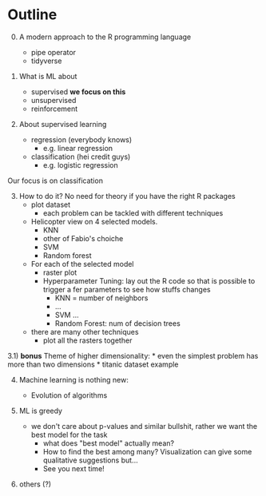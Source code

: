# Outline

0. A modern approach to the R programming language
	* pipe operator
	* tidyverse

1. What is ML about
	* supervised **we focus on this**
	* unsupervised
	* reinforcement
	
2. About supervised learning
	* regression (everybody knows)
		* e.g. linear regression
	* classification (hei credit guys)
		* e.g. logistic regression

Our focus is on classification

3. How to do it? No need for theory if you have the right R packages
	* plot dataset
		* each problem can be tackled with different techniques
	* Helicopter view on 4 selected models.
		* KNN
		* other of Fabio's choiche
		* SVM
		* Random forest
	* For each of the selected model
		* raster plot
		* Hyperparameter Tuning: lay out the R code so that is possible to trigger a fer parameters to see how stuffs changes
			* KNN = number of neighbors
			* ...
			* SVM ...
			* Random Forest: num of decision trees
	* there are many other techniques
		* plot all the rasters together

3.1) **bonus** Theme of higher dimensionality:
	* even the simplest problem has more than two dimensions
	* titanic dataset example
		
4) Machine learning is nothing new:
	* Evolution of algorithms

5) ML is greedy
	* we don't care about p-values and similar bullshit, rather we want the best model for the task
		* what does "best model" actually mean?
		* How to find the best among many? Visualization can give some qualitative suggestions but...
		* See you next time!
	
6) others (?)